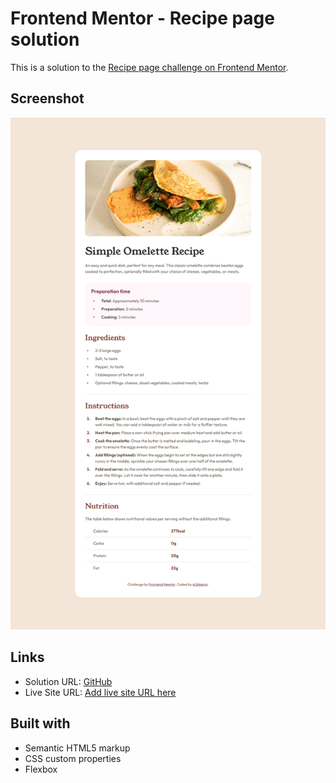 # Frontend Mentor - Recipe page solution

This is a solution to the [Recipe page challenge on Frontend Mentor](https://www.frontendmentor.io/challenges/recipe-page-KiTsR8QQKm). 

## Screenshot

![](images/screenshot.png)


## Links

- Solution URL: [GitHub](https://github.com/2daaria/Recipe-page)
- Live Site URL: [Add live site URL here](https://your-live-site-url.com)


## Built with

- Semantic HTML5 markup
- CSS custom properties
- Flexbox